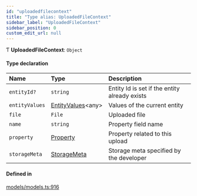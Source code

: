 ```yaml
---
id: "uploadedfilecontext"
title: "Type alias: UploadedFileContext"
sidebar_label: "UploadedFileContext"
sidebar_position: 0
custom_edit_url: null
---
```


Ƭ **UploadedFileContext**: `Object`

#### Type declaration

| Name | Type | Description |
| :------ | :------ | :------ |
| `entityId?` | `string` | Entity Id is set if the entity already exists |
| `entityValues` | [EntityValues](entityvalues.md)<any\> | Values of the current entity |
| `file` | `File` | Uploaded file |
| `name` | `string` | Property field name |
| `property` | [Property](property.md) | Property related to this upload |
| `storageMeta` | [StorageMeta](../interfaces/storagemeta.md) | Storage meta specified by the developer |

#### Defined in

[models/models.ts:916](https://github.com/Camberi/firecms/blob/42dd384/src/models/models.ts#L916)
